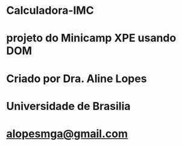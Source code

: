 # Calculadora-IMC
# projeto do Minicamp XPE usando DOM
# Criado por Dra. Aline Lopes
# Universidade de Brasilia
# alopesmga@gmail.com
